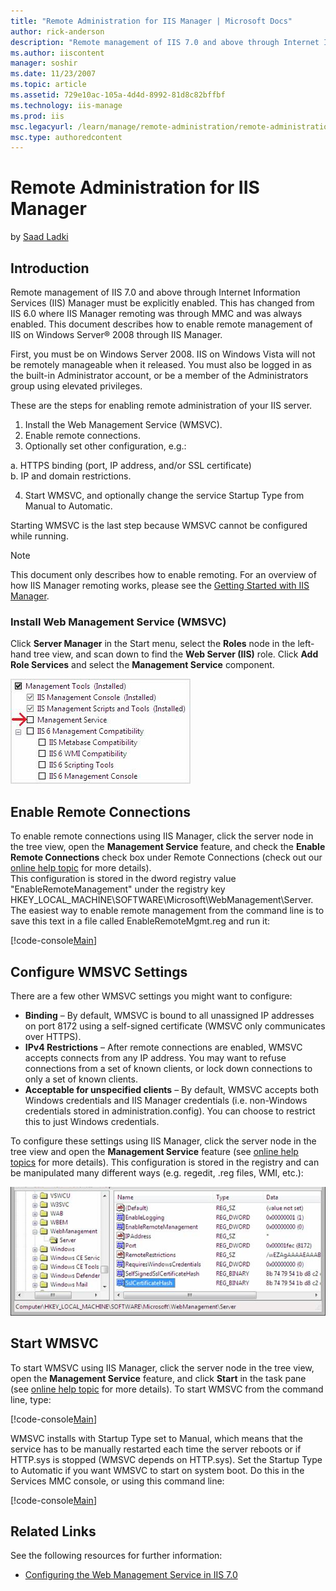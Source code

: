 ```yaml
---
title: "Remote Administration for IIS Manager | Microsoft Docs"
author: rick-anderson
description: "Remote management of IIS 7.0 and above through Internet Information Services (IIS) Manager must be explicitly enabled. This has changed from IIS 6.0 where II..."
ms.author: iiscontent
manager: soshir
ms.date: 11/23/2007
ms.topic: article
ms.assetid: 729e10ac-105a-4d4d-8992-81d8c82bffbf
ms.technology: iis-manage
ms.prod: iis
msc.legacyurl: /learn/manage/remote-administration/remote-administration-for-iis-manager
msc.type: authoredcontent
---
```

Remote Administration for IIS Manager
====================
by [Saad Ladki](https://twitter.com/saadladki)

## Introduction

Remote management of IIS 7.0 and above through Internet Information Services (IIS) Manager must be explicitly enabled. This has changed from IIS 6.0 where IIS Manager remoting was through MMC and was always enabled. This document describes how to enable remote management of IIS on Windows Server® 2008 through IIS Manager.

First, you must be on Windows Server 2008. IIS on Windows Vista will not be remotely manageable when it released. You must also be logged in as the built-in Administrator account, or be a member of the Administrators group using elevated privileges.

These are the steps for enabling remote administration of your IIS server.

1. Install the Web Management Service (WMSVC).
2. Enable remote connections.
3. Optionally set other configuration, e.g.:   
  
 a. HTTPS binding (port, IP address, and/or SSL certificate)   
 b. IP and domain restrictions.

4. Start WMSVC, and optionally change the service Startup Type from Manual to Automatic.

Starting WMSVC is the last step because WMSVC cannot be configured while running.

> [!NOTE]
> This document only describes how to enable remoting. For an overview of how IIS Manager remoting works, please see the [Getting Started with IIS Manager](../../get-started/getting-started-with-iis/getting-started-with-the-iis-manager-in-iis-7-and-iis-8.md).

### Install Web Management Service (WMSVC)

Click **Server Manager** in the Start menu, select the **Roles** node in the left-hand tree view, and scan down to find the **Web Server (IIS)** role. Click **Add Role Services** and select the **Management Service** component.

[![](remote-administration-for-iis-manager/_static/image3.jpg)](remote-administration-for-iis-manager/_static/image1.jpg)

<a id="01"></a>

## Enable Remote Connections

To enable remote connections using IIS Manager, click the server node in the tree view, open the **Management Service** feature, and check the **Enable Remote Connections** check box under Remote Connections (check out our [online help topic](http://technet2.microsoft.com/WindowsServer/en/Library/cdd5163a-fd6e-4dff-85d8-c4ca6414c1171033.mspx?mfr=true) for more details).  
This configuration is stored in the dword registry value "EnableRemoteManagement" under the registry key HKEY\_LOCAL\_MACHINE\SOFTWARE\Microsoft\WebManagement\Server. The easiest way to enable remote management from the command line is to save this text in a file called EnableRemoteMgmt.reg and run it:


[!code-console[Main](remote-administration-for-iis-manager/samples/sample1.cmd)]

<a id="02"></a>

## Configure WMSVC Settings

There are a few other WMSVC settings you might want to configure:

- **Binding** – By default, WMSVC is bound to all unassigned IP addresses on port 8172 using a self-signed certificate (WMSVC only communicates over HTTPS).
- **IPv4 Restrictions** – After remote connections are enabled, WMSVC accepts connects from any IP address. You may want to refuse connections from a set of known clients, or lock down connections to only a set of known clients.
- **Acceptable for unspecified clients** – By default, WMSVC accepts both Windows credentials and IIS Manager credentials (i.e. non-Windows credentials stored in administration.config). You can choose to restrict this to just Windows credentials.

To configure these settings using IIS Manager, click the server node in the tree view and open the **Management Service** feature (see [online help topics](http://technet2.microsoft.com/WindowsServer/en/Library/6946154e-defc-4050-b2ba-165afa2cc6741033.mspx) for more details). This configuration is stored in the registry and can be manipulated many different ways (e.g. regedit, .reg files, WMI, etc.):

[![](remote-administration-for-iis-manager/_static/image7.jpg)](remote-administration-for-iis-manager/_static/image5.jpg)

<a id="03"></a>

## Start WMSVC

To start WMSVC using IIS Manager, click the server node in the tree view, open the **Management Service** feature, and click **Start** in the task pane (see [online help topic](http://technet2.microsoft.com/WindowsServer/en/Library/cdd5163a-fd6e-4dff-85d8-c4ca6414c1171033.mspx?mfr=true) for more details). To start WMSVC from the command line, type:


[!code-console[Main](remote-administration-for-iis-manager/samples/sample2.cmd)]


WMSVC installs with Startup Type set to Manual, which means that the service has to be manually restarted each time the server reboots or if HTTP.sys is stopped (WMSVC depends on HTTP.sys). Set the Startup Type to Automatic if you want WMSVC to start on system boot. Do this in the Services MMC console, or using this command line:


[!code-console[Main](remote-administration-for-iis-manager/samples/sample3.cmd)]

<a id="04"></a>

## Related Links

See the following resources for further information:

- [Configuring the Web Management Service in IIS 7.0](http://technet2.microsoft.com/WindowsServer/en/Library/6946154e-defc-4050-b2ba-165afa2cc6741033.mspx)